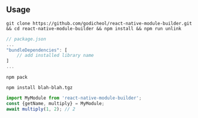 ## Usage

```console
git clone https://github.com/godicheol/react-native-module-builder.git && cd react-native-module-builder && npm install && npm run unlink
```

```js
// package.json
...
"bundleDependencies": [
    // add installed library name
]
...
```

```console
npm pack
```

```console
npm install blah-blah.tgz
```

```js
import MyModule from 'react-native-module-builder';
const {getName, multiply} = MyModule;
await multiply(1, 2); // 2
```